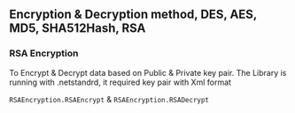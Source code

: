 ﻿## Encryption & Decryption method, DES, AES, MD5, SHA512Hash, RSA

### RSA Encryption
To Encrypt & Decrypt data based on Public & Private key pair.
The Library is running with .netstandrd, it required key pair with Xml format

`RSAEncryption.RSAEncrypt` & `RSAEncryption.RSADecrypt`
